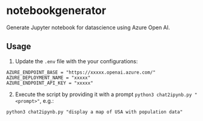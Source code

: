 # notebookgenerator
Generate Jupyter notebook for datascience using Azure Open AI.

## Usage

1. Update the `.env` file with the your configurations:

```
AZURE_ENDPOINT_BASE = "https://xxxxx.openai.azure.com/"
AZURE_DEPLOYMENT_NAME = "xxxxx"
AZURE_ENDPOINT_API_KEY = "xxxxx"

```

2. Execute the script by providing it with a prompt `python3 chat2ipynb.py "<prompt>"`, e.g.:

```
python3 chat2ipynb.py "display a map of USA with population data"
```